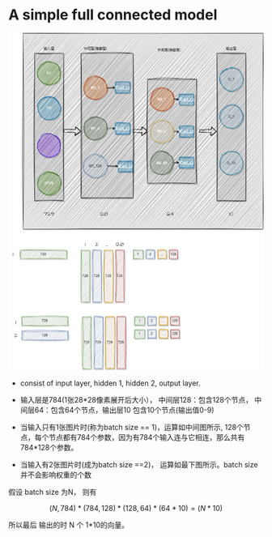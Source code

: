 # A simple full connected model

![img](./imgs/fc_model.drawio.png)

+ consist of input layer, hidden 1, hidden 2, output layer.

+ 输入层是784(1张28*28像素展开后大小）， 中间层128：包含128个节点， 中间层64：包含64个节点，输出层10 包含10个节点(输出值0-9)

+ 当输入只有1张图片时(称为batch size == 1)，运算如中间图所示, 128个节点，每个节点都有784个参数，因为有784个输入连与它相连，那么共有 784*128个参数。
+ 当输入有2张图片时(成为batch size ==2)， 运算如最下图所示。batch size 并不会影响权重的个数

假设 batch size 为N， 则有
```math

(N,784) * (784,128) * (128,64) * (64*10) = (N*10)

```
所以最后 输出的时 N 个 1*10的向量。
